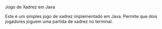 Jogo de Xadrez em Java

Este é um simples jogo de xadrez implementado em Java. Permite que dois jogadores joguem uma partida de xadrez no terminal.
